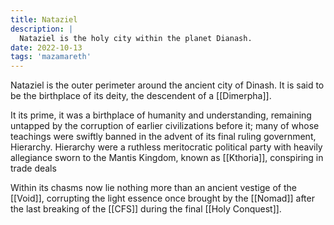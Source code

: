 ```yaml
---
title: Nataziel
description: |
  Nataziel is the holy city within the planet Dianash.
date: 2022-10-13
tags: 'mazamareth'
---
```


Nataziel is the outer perimeter around the ancient city of Dinash.
It is said to be the birthplace of its deity, the descendent of a [[Dimerpha]].

It its prime, it was a birthplace of humanity and understanding, remaining untapped by the corruption of earlier civilizations before it; many of whose teachings were swiftly banned in the advent of its final ruling government, Hierarchy.
Hierarchy were a ruthless meritocratic political party with heavily allegiance sworn to the Mantis Kingdom, known as [[Kthoria]], conspiring in trade deals

Within its chasms now lie nothing more than an ancient vestige of the [[Void]], corrupting the light essence once brought by the [[Nomad]] after the last breaking of the [[CFS]] during the final [[Holy Conquest]].
